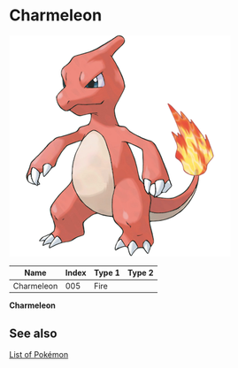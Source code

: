 # Charmeleon


![Charmeleon](images/005.png)

| **Name** | **Index** | **Type 1** | **Type 2** |
|----|----|----|----|
| Charmeleon | 005 | Fire  |  |

**Charmeleon** 

## See also

[List of Pokémon](../pokemon.md)
